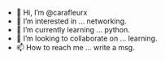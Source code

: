 - 👋 Hi, I’m @carafleurx
- 👀 I’m interested in ... networking.
- 🌱 I’m currently learning ... python.
- 💞️ I’m looking to collaborate on ... learning.
- 📫 How to reach me ... write a msg.

<!---
carafleurx/carafleurx is a ✨ special ✨ repository because its `README.md` (this file) appears on your GitHub profile.
You can click the Preview link to take a look at your changes.
--->

